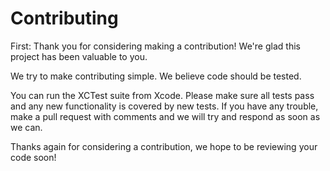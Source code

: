 # Contributing

First: Thank you for considering making a contribution!  We're glad this project has been valuable to you.

We try to make contributing simple.  We believe code should be tested.

You can run the XCTest suite from Xcode. Please make sure all tests pass and any new functionality is covered by new tests. If you have any trouble, make a pull request with comments and we will try and respond as soon as we can.

Thanks again for considering a contribution, we hope to be reviewing your code soon!
